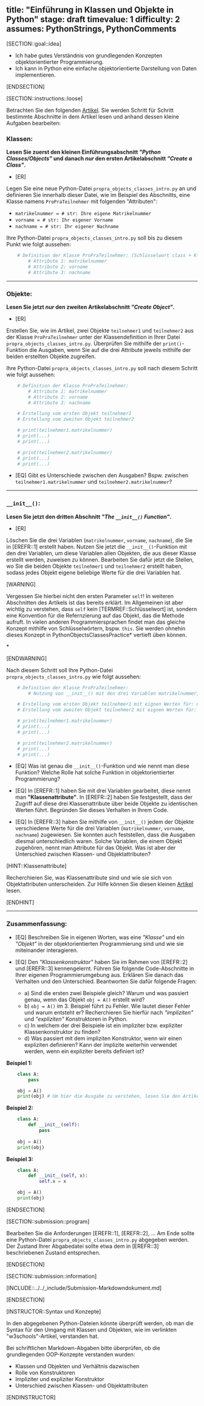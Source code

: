 title: "Einführung in Klassen und Objekte in Python"
stage: draft
timevalue: 1
difficulty: 2
assumes: PythonStrings, PythonComments
---

[SECTION::goal::idea]

- Ich habe gutes Verständnis von grundlegenden Konzepten objektorientierter Programmierung.  
- Ich kann in Python eine einfache objektorientierte Darstellung von Daten implementieren.  

[ENDSECTION]

[SECTION::instructions::loose]

Betrachten Sie den folgenden [Artikel](https://www.w3schools.com/python/python_classes.asp). Sie werden Schritt für Schritt bestimmte Abschnitte in dem Artikel lesen und anhand dessen kleine Aufgaben bearbeiten:

### Klassen:

**Lesen Sie zuerst den kleinen Einführungsabschnitt *"Python Classes/Objects"* und danach *nur* den ersten Artikelabschnitt *"Create a Class"*.**

- [ER]

Legen Sie eine neue Python-Datei `propra_objects_classes_intro.py` an und definieren Sie innerhalb dieser Datei, wie im Beispiel des Abschnitts, eine Klasse namens `ProPraTeilnehmer` mit folgenden "Attributen":

- `matrikelnummer = # str: Ihre eigene Matrikelnummer`  
- `vorname = # str: Ihr eigener Vorname`  
- `nachname = # str: Ihr eigener Nachname`  

Ihre Python-Datei `propra_objects_classes_intro.py` soll bis zu diesem Punkt wie folgt aussehen:

```python
    # Definition der Klasse ProPraTeilnehmer: (Schlüsselwort class + Klassenname + :)
        # Attribute 1: matrikelnummer
        # Attribute 2: vorname
        # Attribute 3: nachname
```

---

### Objekte:

**Lesen Sie jetzt *nur* den zweiten Artikelabschnitt *"Create Object"*.**

- [ER]

Erstellen Sie, wie im Artikel, zwei Objekte `teilnehmer1` und `teilnehmer2` aus der Klasse `ProPraTeilnehmer` unter der Klassendefinition in Ihrer Datei `propra_objects_classes_intro.py`. Überprüfen Sie mithilfe der `print()`-Funktion die Ausgaben, wenn Sie auf die drei Attribute jeweils mithilfe der beiden erstellten Objekte zugreifen. 

Ihre Python-Datei `propra_objects_classes_intro.py` soll nach diesem Schritt wie folgt aussehen:

```python
    # Definition der Klasse ProPraTeilnehmer:
        # Attribute 1: matrikelnummer
        # Attribute 2: vorname
        # Attribute 3: nachname

    # Erstellung vom ersten Objekt teilnehmer1
    # Erstellung vom zweiten Objekt teilnehmer2

    # print(teilnehmer1.matrikelnummer)
    # print(...)
    # print(...)

    # print(teilnehmer2.matrikelnummer)
    # print(...)
    # print(...)
```

- [EQ] Gibt es Unterschiede zwischen den Ausgaben? Bspw. zwischen `teilnehmer1.matrikelnummer` und `teilnehmer2.matrikelnummer`?


---

### `__init__()`:

**Lesen Sie jetzt den dritten Abschnitt *"The `__init__()` Function"*.**

- [ER]

Löschen Sie die drei Variablen (`matrikelnummer`, `vorname`, `nachname`), die Sie in [EREFR::1] erstellt haben. Nutzen Sie jetzt die `__init__()`-Funktion mit den drei Variablen, um diese Variablen allen Objekten, die aus dieser Klasse erstellt werden, zuweisen zu können. Bearbeiten Sie dafür jetzt die Stellen, wo Sie die beiden Objekte `teilnehmer1` und `teilnehmer2` erstellt haben, sodass jedes Objekt eigene beliebige Werte für die drei Variablen hat.

[WARNING]

Vergessen Sie hierbei nicht den ersten Parameter `self`! In weiteren Abschnitten des Artikels ist das bereits erklärt. Im Allgemeinen ist aber wichtig zu verstehen, dass `self` kein [TERMREF::Schlüsselwort] ist, sondern eine Konvention für die Refernzierung auf das Objekt, das die Methode aufruft. In vielen anderen Programmiersprachen findet man das gleiche Konzept mithilfe von Schlüsselwörtern, bspw. `this`. Sie werden ohnehin dieses Konzept in PythonObjectsClassesPractice* vertieft üben können. 
<!-- ref:PythonObjectsClassesPractice -->*

[ENDWARNING]

Nach diesem Schritt soll Ihre Python-Datei `propra_objects_classes_intro.py` wie folgt aussehen:

```python
    # Definition der Klasse ProPraTeilnehmer:
        # Nutzung von __init__() mit den drei Variablen matrikelnummer, vorname und nachname

    # Erstellung vom ersten Objekt teilnehmer1 mit eignen Werten für: matrikelnummer, vorname, nachname
    # Erstellung vom zweiten Objekt teilnehmer2 mit eignen Werten für: matrikelnummer, vorname, nachname

    # print(teilnehmer1.matrikelnummer)
    # print(...)
    # print(...)

    # print(teilnehmer2.matrikelnummer)
    # print(...)
    # print(...)
```

- [EQ] Was ist genau die `__init__()`-Funktion und wie nennt man diese Funktion? Welche Rolle hat solche Funktion in objektorientierter Programmierung?

- [EQ] In [EREFR::1] haben Sie mit drei Variablen gearbeitet, diese nennt man **"Klassenattribute"**. In [EREFR::2] haben Sie festgestellt, dass der Zugriff auf diese drei Klassenattribute über beide Objekte zu identischen Werten führt. Begründen Sie dieses Verhalten in Ihrem Code.

- [EQ] In [EREFR::3] haben Sie mithilfe von `__init__()` jedem der Objekte verschiedene Werte für die drei Variablen (`matrikelnummer`, `vorname`, `nachname`) zugewiesen. Sie konnten auch feststellen, dass die Ausgaben diesmal unterschiedlich waren. Solche Variablen, die einem Objekt zugehören, nennt man Attribute für das Objekt. Was ist aber der Unterschied zwischen Klassen- und Objektattributen?


[HINT::Klassenattribute]

Recherchieren Sie, was Klassenattribute sind und wie sie sich von Objektattributen unterscheiden. 
Zur Hilfe können Sie diesen kleinen [Artikel](https://www.educative.io/answers/what-is-a-python-class-attribute) lesen.

[ENDHINT]

---

### Zusammenfassung:

- [EQ] Beschreiben Sie in eigenen Worten, was eine *"Klasse"* und ein *"Objekt"* in der objektorientierten Programmierung sind und wie sie miteinander interagieren.  

- [EQ] Den *"Klassenkonstruktor"* haben Sie im Rahmen von [EREFR::2] und [EREFR::3] kennengelernt. Führen Sie folgende Code-Abschnitte in Ihrer eigenen Programmierumgebung aus. Erklären Sie danach das Verhalten und den Unterschied. Beantworten Sie dafür folgende Fragen:

    - a) Sind die ersten zwei Beispiele gleich? Warum und was passiert genau, wenn das Objekt `obj = A()` erstellt wird?  
    - b) `obj = A()` im 3. Beispiel führt zu Fehler. Wie lautet dieser Fehler und warum entsteht er? Recherchieren Sie hierfür nach *"impliziten"* und *"expliziten"* Konstruktoren in Python.   
    - c) In welchem der drei Beispiele ist ein impliziter bzw. expliziter Klassenkonstruktor zu finden?   
    - d) Was passiert mit dem impliziten Konstruktor, wenn wir einen expliziten definieren? Kann der implizite weiterhin verwendet werden, wenn ein expliziter bereits definiert ist?  

**Beispiel 1:**

```python
    class A:
        pass

    obj = A()
    print(obj) # Um hier die Ausgabe zu verstehen, lesen Sie den Artikelabschnitt "The __str__() Function"
```

**Beispiel 2:**

```python
    class A:
        def __init__(self):
            pass
            
    obj = A()
    print(obj)
```

**Beispiel 3:**

```python
    class A:
        def __init__(self, x):
            self.x = x

    obj = A()
    print(obj)
```

[ENDSECTION]

[SECTION::submission::program]

Bearbeiten Sie die Anforderungen [EREFR::1], [EREFR::2], ... Am Ende sollte eine Python-Datei `propra_objects_classes_intro.py` abgegeben werden. Der Zustand Ihrer Abgabedatei sollte etwa dem in [EREFR::3] beschriebenen Zustand entsprechen. 

[ENDSECTION]

[SECTION::submission::information]

[INCLUDE::../../_include/Submission-Markdowndokument.md]

[ENDSECTION]


[INSTRUCTOR::Syntax und Konzepte]

In den abgegebenen Python-Dateien könnte überprüft werden, ob man die Syntax für den Umgang mit Klassen und Objekten, wie im verlinkten "w3schools"-Artikel, verstanden hat.

Bei schriftlichen Markdown-Abgaben bitte überprüfen, ob die grundlegenden OOP-Konzepte verstanden wurden:  
- Klassen und Objekten und Verhältnis dazwischen  
- Rolle von Konstruktoren  
- Impliziter und expliziter Konstruktor  
- Unterschied zwischen Klassen- und Objektattributen  

[ENDINSTRUCTOR]